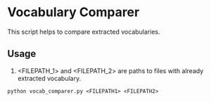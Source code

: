 # Vocabulary Comparer

This script helps to compare extracted vocabularies. 

## Usage

1. <FILEPATH_1> and <FILEPATH_2> are paths to files with already extracted vocabulary.

`python vocab_comparer.py <FILEPATH1> <FILEPATH2>`
